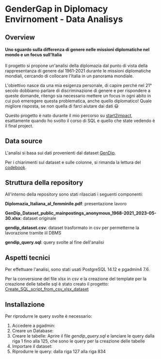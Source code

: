 # GenderGap in Diplomacy Envirnoment - Data Analisys

## Overview

<h4>Uno sguardo sulla differenza di genere nelle missioni diplomatiche nel mondo e un focus sull’Italia</h4>

Il progetto si propone un'analisi della diplomazia dal punto di vista della rappresentanza di genere dal 1961-2021 durante le missioni diplomatiche mondiali, cercando di collocare l'Italia in un panorama mondiale.

L'obiettivo nasce da una mia esigenza personale, di capire perché nel 21° secolo dobbiamo parlare di discriminazione di genere e per rispondere a queste domande, ritengo sia necessario mettere un focus in ogni abito in cui può emeregere questa problematica, anche quello diplomatico! Quale migliore risposta, se non quella di farci aiutare dai dati :smiley:

Questo progetto è nato durante il mio percorso su [start2impact](https://www.start2impact.it/), esattamente quando ho svolto il corso di SQL e quello che state vedendo è il final project.

## Data source

L'analisi si basa sui dati provenienti dal dataset [GenDip](https://www.gu.se/en/gendip/the-gendip-dataset-on-gender-and-diplomatic-representation).

Per i chiarimenti sul dataset e sulle colonne, si rimanda la lettura del [codebook](https://www.gu.se/sites/default/files/2023-06/GenDip_Dataset_Codebook_vJune23_2023-06-13.pdf).

## Struttura della repository

All'interno della repository sono stati rilasciati i seguenti componenti:

**Diplomazia_Italiana_al_femminile.pdf**: presentazione lavoro

**GenDip_Dataset_public_mainpostings_anonymous_1968-2021_2023-05-30.xlsx**: dataset originale

**gendip_dataset.csv**: dataset trasformato in csv per permetterne la lavorazione tramite iil DBMS

**gendip_query.sql**: query svolte al fine dell'analisi


## Aspetti tecnici

Per effettuare l'analisi, sono stati usati PostgreSQL 14.12 e pgadmin4 7.6.

Per la conversione del file xlsx in csv e la creazione del template per la creazione delle tabelle sql è stato creato il progetto: [Create_SQL_script_from_csv_xlsx_dataset](https://github.com/lalessia/Create_SQL_script_from_csv_xlsx_dataset)

## Installazione

Per riprodurre le query svolte è necessario:
1. Accedere a pgadmin:
2. Creare un Database:
3. Creare le tabelle: Aprire il file <i>gendip_query.sql</i> e lanciare le query dalla riga 1 fino alla 125, che sono le query per la creazione delle tabelle
4. Importare il dataset:
5. Riprodurre le query: dalla riga 127 alla riga 834
